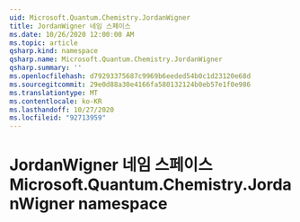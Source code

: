 ```yaml
---
uid: Microsoft.Quantum.Chemistry.JordanWigner
title: JordanWigner 네임 스페이스
ms.date: 10/26/2020 12:00:00 AM
ms.topic: article
qsharp.kind: namespace
qsharp.name: Microsoft.Quantum.Chemistry.JordanWigner
qsharp.summary: ''
ms.openlocfilehash: d79293375687c9969b6eeded54b0c1d23120e68d
ms.sourcegitcommit: 29e0d88a30e4166fa580132124b0eb57e1f0e986
ms.translationtype: MT
ms.contentlocale: ko-KR
ms.lasthandoff: 10/27/2020
ms.locfileid: "92713959"
---
```

# <a name="microsoftquantumchemistryjordanwigner-namespace"></a><span data-ttu-id="97806-102">JordanWigner 네임 스페이스</span><span class="sxs-lookup"><span data-stu-id="97806-102">Microsoft.Quantum.Chemistry.JordanWigner namespace</span></span>



